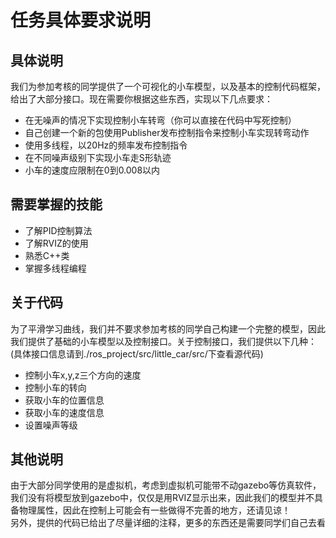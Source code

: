 # 任务具体要求说明

## 具体说明
我们为参加考核的同学提供了一个可视化的小车模型，以及基本的控制代码框架，给出了大部分接口。现在需要你根据这些东西，实现以下几点要求：
- 在无噪声的情况下实现控制小车转弯（你可以直接在代码中写死控制）
- 自己创建一个新的包使用Publisher发布控制指令来控制小车实现转弯动作
- 使用多线程，以20Hz的频率发布控制指令
- 在不同噪声级别下实现小车走S形轨迹
- 小车的速度应限制在0到0.008以内
## 需要掌握的技能
- 了解PID控制算法
- 了解RVIZ的使用
- 熟悉C++类
- 掌握多线程编程
## 关于代码
为了平滑学习曲线，我们并不要求参加考核的同学自己构建一个完整的模型，因此我们提供了基础的小车模型以及控制接口。关于控制接口，我们提供以下几种：(具体接口信息请到./ros_project/src/little_car/src/下查看源代码)
- 控制小车x,y,z三个方向的速度
- 控制小车的转向
- 获取小车的位置信息
- 获取小车的速度信息
- 设置噪声等级

## 其他说明
由于大部分同学使用的是虚拟机，考虑到虚拟机可能带不动gazebo等仿真软件，我们没有将模型放到gazebo中，仅仅是用RVIZ显示出来，因此我们的模型并不具备物理属性，因此在控制上可能会有一些做得不完善的地方，还请见谅！  
另外，提供的代码已给出了尽量详细的注释，更多的东西还是需要同学们自己去看

